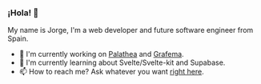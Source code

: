 ### ¡Hola! 👋
My name is Jorge, I'm a web developer and future software engineer from Spain.
- 🔭 I'm currently working on [Palathea](https://palathea.com) and [Grafema](https://grafema.app/).
- 🌱 I'm currently learning about Svelte/Svelte-kit and Supabase.
- 📫 How to reach me? Ask whatever you want [right here](https://github.com/abnazhor/abnazhor/issues).

<!--
**abnazhor/abnazhor** is a ✨ _special_ ✨ repository because its `README.md` (this file) appears on your GitHub profile.

Here are some ideas to get you started:

- 🔭 I’m currently working on...
- 🌱 I’m currently learning ...
- 🤔 I’m looking for help with ...
- 💬 Ask me...
- 📫 How to reach me...
- 😄 Pronouns: ...
- ⚡ Fun fact: ...
-->
